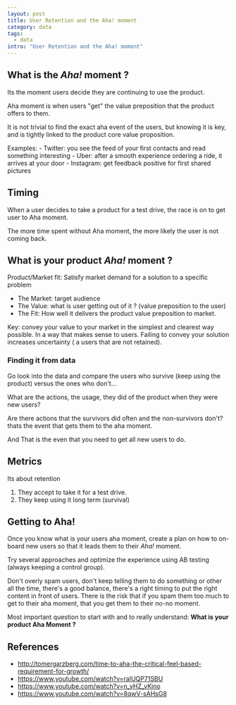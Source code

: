 ```yaml
---
layout: post
title: User Retention and the Aha! moment
category: data
tags:
  - data
intro: "User Retention and the Aha! moment"
---
```


## What is the _Aha!_ moment ?

Its the moment users decide they are continuing to use the product.

Aha moment is when users "get" the value preposition that the product offers to them.

It is not trivial to find the exact aha event of the users, but knowing it is  key, and is tightly linked to the product core value proposition.

Examples:
    - Twitter: you see the feed of your first contacts and read something interesting
    - Uber: after a smooth experience ordering a ride, it arrives at your door
    - Instagram: get feedback positive for first shared pictures

## Timing

When a user decides to take a product for a test drive, the race is on to get user to Aha moment.

The more time spent without Aha moment, the more likely the user is not coming back.

## What is your product _Aha!_ moment ?

Product/Market fit: Satisfy market demand for a solution to a specific problem

- The Market: target audience 
- The Value: what is user getting out of it ? (value preposition to the user)
- The Fit: How well it delivers the product value preposition to market.

Key: convey your value to your market in the simplest and clearest way possible. In a way that makes sense to users.
Failing to convey your solution increases uncertainty ( a users that are not retained).

### Finding it from data

Go look into the data and compare the users who survive (keep using the product) versus the ones who don't... 

What are the actions, the usage, they did of the product when they were new users?

Are there actions that the survivors did often and the non-survivors don't? thats the event that gets them to the aha moment.

And That is the even that you need to get all new users to do.

## Metrics

Its about retention

 1. They accept to take it for a test drive.
 2. They keep using it long term (survival)

## Getting to Aha!

Once you know what is your users aha moment, create a plan on how to on-board new users so that it leads them to their _Aha!_ moment.

Try several approaches and optimize the experience using AB testing (always keeping a control group).

Don't overly spam users, don't keep telling them to do something or other all the time, there's a good balance, there's  a right timing to put the right content in front of users. There is the risk that if you spam them too much to get to their aha moment, that you get them to their no-no moment.



Most important question to start with and to really understand: **What is your product Aha Moment ?**



## References
- <http://tomergarzberg.com/time-to-aha-the-critical-feel-based-requirement-for-growth/>
- <https://www.youtube.com/watch?v=raIUQP71SBU>
- <https://www.youtube.com/watch?v=n_yHZ_vKjno>
- <https://www.youtube.com/watch?v=8qwV-sAHsG8>

